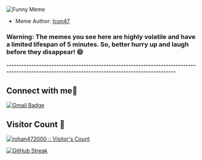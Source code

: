 ![Funny Meme](https://i.redd.it/bwimyt26my3c1.jpg?width=100&height=100)
* Meme Author: [Icon47](https://www.reddit.com/user/Icon47/)


### Warning: The memes you see here are highly volatile and have a limited lifespan of 5 minutes. So, better hurry up and laugh before they disappear! 😄
**------------------------------------------------------------------------------------------------------------------------------------------------**

<h2> Connect with me👋 </h2>

[![Gmail Badge](https://img.shields.io/badge/-anand00rohan@gmail.com-c14438?style=flat&logo=Gmail&logoColor=white&link=mailto:rizsyad@gmail.com)](mailto:anand00rohan@gmail.com)

<h2>Visitor Count 👀</h2>
<p>
    <a href="https://github.com/rohan472000">
        <img src="https://profile-counter.glitch.me/{rohan472000}/count.svg" alt="rohan472000 :: Visitor's Count"/>
    </a>
</p>

[![GitHub Streak](https://streak-stats.demolab.com/?user=rohan472000&theme=dark)](https://git.io/streak-stats)
